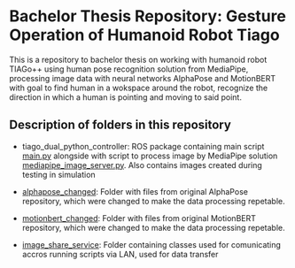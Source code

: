 
# Bachelor Thesis Repository: Gesture Operation of Humanoid Robot Tiago 

This is a repository to bachelor thesis on working with humanoid robot TIAGo++ using human pose recognition solution from MediaPipe, processing image data with neural networks AlphaPose and MotionBERT with goal to find human in a wokspace around the robot, recognize the direction in which a human is pointing and moving to said point.


## Description of folders in this repository

- tiago_dual_python_controller: ROS package containing main script [main.py](tiago_dual_python_controller/scripts/main.py) alongside with script to process image by MediaPipe solution [mediapipe_image_server.py](tiago_dual_python_controller/scripts/mediapipe_image_server.py). Also contains images created during testing in simulation


- [alphapose_changed](alphapose_changed): Folder with files from original AlphaPose repository, which were changed to make the data processing repetable.

- [motionbert_changed](motionbert_changed): Folder with files from original MotionBERT repository, which were changed to make the data processing repetable.

- [image_share_service](image_share_service): Folder containing classes used for comunicating accros running scripts via LAN, used for data transfer
